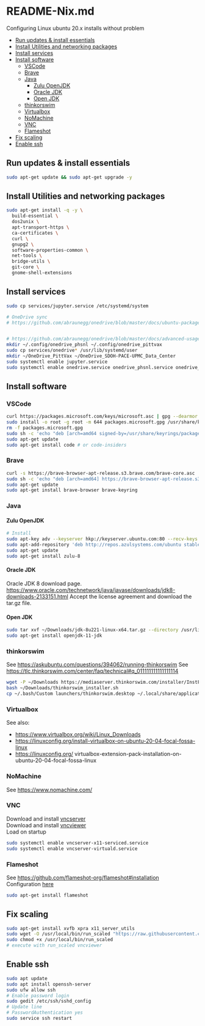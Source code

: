 # README-Nix.md

Configuring Linux
ubuntu 20.x installs without problem

- [Run updates & install essentials](#run-updates--install-essentials)
- [Install Utilities and networking packages](#install-utilities-and-networking-packages)
- [Install services](#install-services)
- [Install software](#install-software)
  - [VSCode](#vscode)
  - [Brave](#brave)
  - [Java](#java)
    - [Zulu OpenJDK](#zulu-openjdk)
    - [Oracle JDK](#oracle-jdk)
    - [Open JDK](#open-jdk)
  - [thinkorswim](#thinkorswim)
  - [Virtualbox](#virtualbox)
  - [NoMachine](#nomachine)
  - [VNC](#vnc)
  - [Flameshot](#flameshot)
- [Fix scaling](#fix-scaling)
- [Enable ssh](#enable-ssh)

## Run updates & install essentials  

```bash  
sudo apt-get update && sudo apt-get upgrade -y
```  

## Install Utilities and networking packages

```bash
sudo apt-get install -q -y \
  build-essential \
  dos2unix \
  apt-transport-https \
  ca-certificates \
  curl \
  gnupg2 \
  software-properties-common \
  net-tools \
  bridge-utils \
  git-core \
  gnome-shell-extensions
```

## Install services

```bash
sudo cp services/jupyter.service /etc/systemd/system

# OneDrive sync
# https://github.com/abraunegg/onedrive/blob/master/docs/ubuntu-package-install.md


# https://github.com/abraunegg/onedrive/blob/master/docs/advanced-usage.md
mkdir ~/.config/onedrive_phsnl ~/.config/onedrive_pittvax
sudo cp services/onedrive* /usr/lib/systemd/user
mkdir ~/OneDrive_PittVax ~/OneDrive_SDOH-PACE-UPMC_Data_Center
sudo systemctl enable jupyter.service
sudo systemctl enable onedrive.service onedrive_phsnl.service onedrive_pittvax.service
```

## Install software

### VSCode

```bash
curl https://packages.microsoft.com/keys/microsoft.asc | gpg --dearmor > packages.microsoft.gpg
sudo install -o root -g root -m 644 packages.microsoft.gpg /usr/share/keyrings/
rm -f packages.microsoft.gpg
sudo sh -c 'echo "deb [arch=amd64 signed-by=/usr/share/keyrings/packages.microsoft.gpg] https://packages.microsoft.com/repos/vscode stable main" > /etc/apt/sources.list.d/vscode.list'
sudo apt-get update
sudo apt-get install code # or code-insiders
```

### Brave

```bash
curl -s https://brave-browser-apt-release.s3.brave.com/brave-core.asc | sudo apt-key --keyring /etc/apt/trusted.gpg.d/brave-browser-release.gpg add -
sudo sh -c 'echo "deb [arch=amd64] https://brave-browser-apt-release.s3.brave.com `lsb_release -sc` main" >> /etc/apt/sources.list.d/brave.list'
sudo apt-get update
sudo apt-get install brave-browser brave-keyring
```

### Java

#### Zulu OpenJDK

```bash
# Install
sudo apt-key adv --keyserver hkp://keyserver.ubuntu.com:80 --recv-keys 0xB1998361219BD9C9
sudo apt-add-repository 'deb http://repos.azulsystems.com/ubuntu stable main'
sudo apt-get update
sudo apt-get install zulu-8
```

#### Oracle JDK

Oracle JDK 8 download page.
<https://www.oracle.com/technetwork/java/javase/downloads/jdk8-downloads-2133151.html>
Accept the license agreement and download the tar.gz file.

#### Open JDK

```bash
sudo tar xvf ~/Downloads/jdk-8u221-linux-x64.tar.gz --directory /usr/lib/jvm/
sudo apt-get install openjdk-11-jdk
```

### thinkorswim

See <https://askubuntu.com/questions/394062/running-thinkorswim>
See <https://tlc.thinkorswim.com/center/faq/technical#q_011111111111111114>

```bash
wget -P ~/Downloads https://mediaserver.thinkorswim.com/installer/InstFiles/thinkorswim_installer.sh
bash ~/Downloads/thinkorswim_installer.sh
cp ~/.bash/Custom launchers/thinkorswim.desktop ~/.local/share/applications
```

### Virtualbox

See also:

- <https://www.virtualbox.org/wiki/Linux_Downloads>  
- <https://linuxconfig.org/install-virtualbox-on-ubuntu-20-04-focal-fossa-linux>  
- <https://linuxconfig.org/> virtualbox-extension-pack-installation-on-ubuntu-20-04-focal-fossa-linux  

### NoMachine

See <https://www.nomachine.com/>

### VNC

Download and install [vncserver](https://www.realvnc.com/en/connect/download/vnc/)  
Download and install [vncviewer](https://www.realvnc.com/en/connect/download/viewer/)  
Load on startup

```bash
sudo systemctl enable vncserver-x11-serviced.service
sudo systemctl enable vncserver-virtuald.service
```

### Flameshot

See <https://github.com/flameshot-org/flameshot#installation>  
Configuration [here](https://github.com/flameshot-org/flameshot#on-ubuntu-tested-on-1804-2004)  

```bash
sudo apt-get install flameshot
```

## Fix scaling

```bash
sudo apt-get install xvfb xpra x11_server_utils
sudo wget -O /usr/local/bin/run_scaled "https://raw.githubusercontent.com/kaueraal/run_scaled/master/run_scaled"
sudo chmod +x /usr/local/bin/run_scaled
# execute with run_scaled vncviewer
```

## Enable ssh

```bash
sudo apt update
sudo apt install openssh-server
sudo ufw allow ssh
# Enable password login
sudo gedit /etc/ssh/sshd_config
# Update line
# PasswordAuthentication yes
sudo service ssh restart

```
